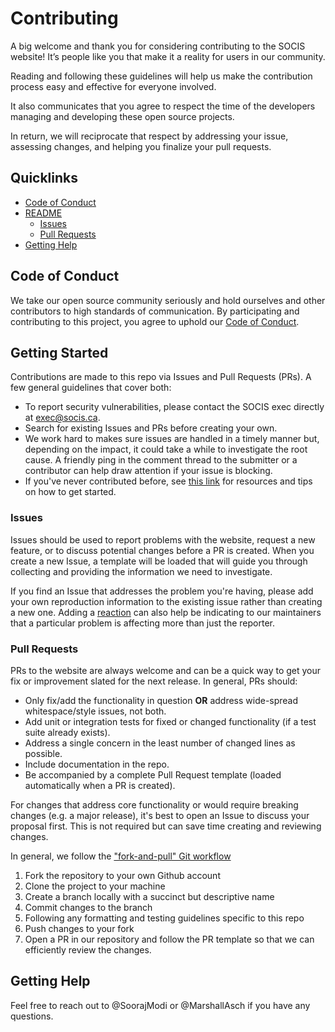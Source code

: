 # Contributing

A big welcome and thank you for considering contributing to the SOCIS website! It’s people like you that make it a reality for users in our community.

Reading and following these guidelines will help us make the contribution process easy and effective for everyone involved. 

It also communicates that you agree to respect the time of the developers managing and developing these open source projects. 

In return, we will reciprocate that respect by addressing your issue, assessing changes, and helping you finalize your pull requests.

## Quicklinks

* [Code of Conduct](https://github.com/UoGSOCIS/socis_website/blob/main/CODE_OF_CONDUCT.md)
* [README](https://github.com/UoGSOCIS/socis_website/blob/main/README.md)
    * [Issues](https://github.com/UoGSOCIS/socis_website/issues)
    * [Pull Requests](https://github.com/UoGSOCIS/socis_website/pulls)
* [Getting Help](https://github.com/UoGSOCIS/socis_website/wiki/Getting-Help)

## Code of Conduct

We take our open source community seriously and hold ourselves and other contributors to high standards of communication. 
By participating and contributing to this project, you agree to uphold our [Code of Conduct](https://github.com/UoGSOCIS/socis_website/blob/main/CODE_OF_CONDUCT.md).

## Getting Started

Contributions are made to this repo via Issues and Pull Requests (PRs). A few general guidelines that cover both:

- To report security vulnerabilities, please contact the SOCIS exec directly at exec@socis.ca.
- Search for existing Issues and PRs before creating your own.
- We work hard to makes sure issues are handled in a timely manner but, depending on the impact, it could take a while to investigate the root cause. A friendly ping in the comment thread to the submitter or a contributor can help draw attention if your issue is blocking.
- If you've never contributed before, see [this link](https://opensource.guide/how-to-contribute/) for resources and tips on how to get started.

### Issues

Issues should be used to report problems with the website, request a new feature, or to discuss potential changes before a PR is created. When you create a new Issue, a template will be loaded that will guide you through collecting and providing the information we need to investigate.

If you find an Issue that addresses the problem you're having, please add your own reproduction information to the existing issue rather than creating a new one. Adding a [reaction](https://github.blog/2016-03-10-add-reactions-to-pull-requests-issues-and-comments/) can also help be indicating to our maintainers that a particular problem is affecting more than just the reporter.

### Pull Requests

PRs to the website are always welcome and can be a quick way to get your fix or improvement slated for the next release. In general, PRs should:

- Only fix/add the functionality in question **OR** address wide-spread whitespace/style issues, not both.
- Add unit or integration tests for fixed or changed functionality (if a test suite already exists).
- Address a single concern in the least number of changed lines as possible.
- Include documentation in the repo.
- Be accompanied by a complete Pull Request template (loaded automatically when a PR is created).

For changes that address core functionality or would require breaking changes (e.g. a major release), it's best to open an Issue to discuss your proposal first. This is not required but can save time creating and reviewing changes.

In general, we follow the ["fork-and-pull" Git workflow](https://github.com/susam/gitpr)

1. Fork the repository to your own Github account
2. Clone the project to your machine
3. Create a branch locally with a succinct but descriptive name
4. Commit changes to the branch
5. Following any formatting and testing guidelines specific to this repo
6. Push changes to your fork
7. Open a PR in our repository and follow the PR template so that we can efficiently review the changes.

## Getting Help

Feel free to reach out to @SoorajModi or @MarshallAsch if you have any questions.
